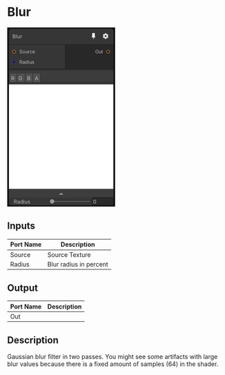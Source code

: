 # Blur
![Mixture.Blur](../../images/Mixture.Blur.png)
## Inputs
Port Name | Description
--- | ---
Source | Source Texture
Radius | Blur radius in percent

## Output
Port Name | Description
--- | ---
Out | 

## Description
Gaussian blur filter in two passes. You might see some artifacts with large blur values because there is a fixed amount of samples (64) in the shader.

